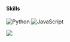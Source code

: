 
#### Skills

![Python](https://img.shields.io/badge/Python-Expert-blue)
![JavaScript](https://img.shields.io/badge/JavaScript-Intermediate-yellow)

[![](https://visitcount.itsvg.in/api?id=Roburt&label=Profile%20Views&color=4&icon=0&pretty=true)](https://visitcount.itsvg.in)
